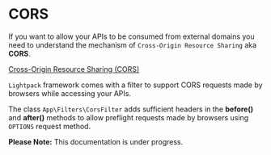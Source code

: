 # CORS

If you want to allow your APIs to be consumed from external domains
you need to understand the mechanism of `Cross-Origin Resource Sharing` aka **CORS**.

<p class="tip"><a target="_blank" href="https://developer.mozilla.org/en-US/docs/Web/HTTP/CORS">Cross-Origin Resource Sharing (CORS)
</a></p>

`Lightpack` framework comes with a filter to support CORS requests made by browsers while
accessing your APIs. 

The class `App\Filters\CorsFilter` adds sufficient headers in the **before()**
and **after()** methods to allow preflight requests made by browsers using `OPTIONS` request method.

**Please Note:** This documentation is under progress.